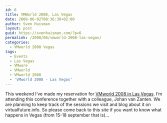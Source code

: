 ```yaml
---
id: 6
title: VMWorld 2008, Las Vegas
date: 2008-06-02T08:36:30+02:00
author: Sven Huisman
layout: post
guid: https://svenhuisman.com/?p=6
permalink: /2008/06/vmworld-2008-las-vegas/
categories:
  - VMworld 2008 Vegas
tags:
  - Events
  - Las Vegas
  - VMware
  - VMworld
  - VMworld 2008
  - 'VMworld 2008 - Las Vegas'
---
```

This weekend I&#8217;ve made my reservation for <a title="VMworld 2008" href="https://www.vmworld.com/conferences/2008/" target="_blank">VMworld 2008 in Las Vegas</a>. I&#8217;m attending this conference together with a colleague, Johan van Zanten. We are planning to keep track of the sessions we visit and blog about it on virtualfuture.info. So please come back to this site if you want to know what happens in Vegas (from 15-18 september that is)&#8230;

 